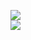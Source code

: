 [![](https://img.shields.io/badge/Made%20With-Github%20Spray-lightgrey.svg?style=for-the-badge&logo=github)](https://github.com/Annihil/github-spray#10107)  
[![](https://i.imgur.com/2DrTn0Z.gif)](https://github.com/Annihil/github-spray)